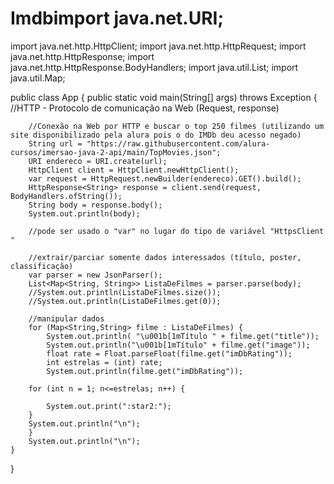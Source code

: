 # Imdbimport java.net.URI;
import java.net.http.HttpClient;
import java.net.http.HttpRequest;
import java.net.http.HttpResponse;
import java.net.http.HttpResponse.BodyHandlers;
import java.util.List;
import java.util.Map;

public class App {
    public static void main(String[] args) throws Exception {
        //HTTP - Protocolo de comunicação na Web (Request, response)
        
        //Conexão na Web por HTTP e buscar o top 250 filmes (utilizando um site disponibilizado pela alura pois o do IMDb deu acesso negado)
        String url = "https://raw.githubusercontent.com/alura-cursos/imersao-java-2-api/main/TopMovies.json";
        URI endereco = URI.create(url);
        HttpClient client = HttpClient.newHttpClient();
        var request = HttpRequest.newBuilder(endereco).GET().build();
        HttpResponse<String> response = client.send(request, BodyHandlers.ofString());
        String body = response.body();
        System.out.println(body);

        //pode ser usado o "var" no lugar do tipo de variável "HttpsClient " 

        //extrair/parciar somente dados interessados (título, poster, classificação)
        var parser = new JsonParser(); 
        List<Map<String, String>> ListaDeFilmes = parser.parse(body);
        //System.out.println(ListaDeFilmes.size());
        //System.out.println(ListaDeFilmes.get(0));

        //manipular dados 
        for (Map<String,String> filme : ListaDeFilmes) {
            System.out.println( "\u001b[1mTítulo " + filme.get("title"));
            System.out.println("\u001b[1mTítulo" + filme.get("image"));
            float rate = Float.parseFloat(filme.get("imDbRating"));
            int estrelas = (int) rate;
            System.out.println(filme.get("imDbRating"));
        
        for (int n = 1; n<=estrelas; n++) {
            
            System.out.print(":star2:");
        }       
        System.out.println("\n");
        }
        System.out.println("\n");
    }
}
